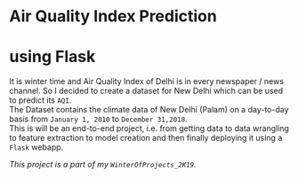 # Air Quality Index Prediction
# using Flask
It is winter time and Air Quality Index of Delhi is in every newspaper / news channel. So I decided to create a dataset for New Delhi which can be used to predict its `AQI`.  
The Dataset contains the climate data of New Delhi (Palam) on a day-to-day basis from `January 1, 2010` to `December 31,2018`.     
This is will be an end-to-end project, i.e. from getting data to data wrangling to feature extraction to model creation and then finally deploying it using a `Flask` webapp.        

_*This project is a part of my `WinterOfProjects_2K19`.*_
